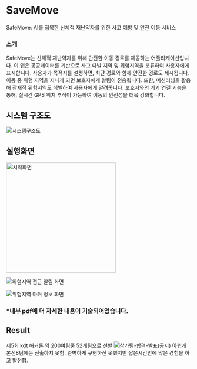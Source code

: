 # SaveMove
SafeMove: AI를 접목한 신체적 재난약자를 위한 사고 예방 및 안전 이동 서비스

### 소개
SafeMove는 신체적 재난약자를 위해 안전한 이동 경로를 제공하는 어플리케이션입니다. 이 앱은 공공데이터를 기반으로 사고 다발 지역 및 위험지역을 분류하여 사용자에게 표시합니다. 사용자가 목적지를 설정하면, 최단 경로와 함께 안전한 경로도 제시됩니다. 이동 중 위험 지역을 지나게 되면 보호자에게 알림이 전송됩니다. 또한, 머신러닝을 활용해 잠재적 위험지역도 식별하여 사용자에게 알려줍니다. 보호자와의 기기 연결 기능을 통해, 실시간 GPS 위치 추적이 가능하여 이동의 안전성을 더욱 강화합니다.


## 시스템 구조도 
![시스템구조도](https://github.com/zazasj/SaveMove/assets/105793155/0b702dd5-269f-4772-9c40-a3998f6960c1)

## 실행화면
<img width="298" alt="시작화면" src="https://github.com/zazasj/SaveMove/assets/105793155/037eda5e-767c-4a09-9f3f-592d40e9ef80">

![위험지역 접근 알림 화면](https://github.com/zazasj/SaveMove/assets/105793155/806d9de2-6faf-4618-ae2a-0eff7c705fd4)

![위험지역 마커 정보 화면](https://github.com/zazasj/SaveMove/assets/105793155/b60a3c8d-1fef-4fdc-9812-9ac701924b92)


### *내부 pdf에 더 자세한 내용이 기술되어있습니다.

## Result
제5회 kdt 해커톤 
약 200여팀중 52개팀으로 선발
![참가팀-합격-발표(공지)](https://github.com/zazasj/SaveMove/assets/105793155/e5579e05-9a42-43e7-a8c8-03db28a444e1)
아쉽게 본선8팀에는 진출하지 못함.
완벽하게 구현하진 못했지만 짧은시간안에 많은 경험을 하고 발전함. 

